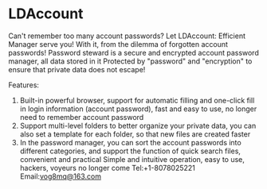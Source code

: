 # LDAccount
Can't remember too many account passwords? Let LDAccount: Efficient Manager serve you! With it, from the dilemma of forgotten account passwords! Password steward is a secure and encrypted account password manager, all data stored in it Protected by "password" and "encryption" to ensure that private data does not escape!

Features:
1. Built-in powerful browser, support for automatic filling and one-click fill in login information (account password), fast and easy to use, no longer need to remember account password
2. Support multi-level folders to better organize your private data, you can also set a template for each folder, so that new files are created faster
3. In the password manager, you can sort the account passwords into different categories, and support the function of quick search files, convenient and practical
Simple and intuitive operation, easy to use, hackers, voyeurs no longer come
Tel:+1-8078025221
Email:vog8mq@163.com
